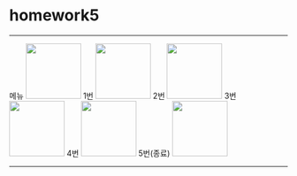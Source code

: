 # homework5

<hr>
메뉴 <img src = "https://github.com/BrokenMental/homework5/blob/master/homework5/pics/%EB%A9%94%EB%89%B4.PNG?raw=true" width="100">
1번 <img src = "https://github.com/BrokenMental/homework5/blob/master/homework5/pics/1%EB%B2%88.PNG?raw=true" width="100">
2번 <img src = "https://github.com/BrokenMental/homework5/blob/master/homework5/pics/2%EB%B2%88.PNG?raw=true" width="100">
3번 <img src = "https://github.com/BrokenMental/homework5/blob/master/homework5/pics/3%EB%B2%88.PNG?raw=true" width="100">
4번 <img src = "https://github.com/BrokenMental/homework5/blob/master/homework5/pics/4%EB%B2%88.PNG?raw=true" width="100">
5번(종료) <img src = "https://github.com/BrokenMental/homework5/blob/master/homework5/pics/5%EB%B2%88.PNG?raw=true" width="100">
<hr>
